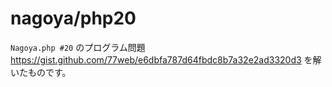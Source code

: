 # nagoya/php20

`Nagoya.php #20` のプログラム問題 https://gist.github.com/77web/e6dbfa787d64fbdc8b7a32e2ad3320d3 を解いたものです。
